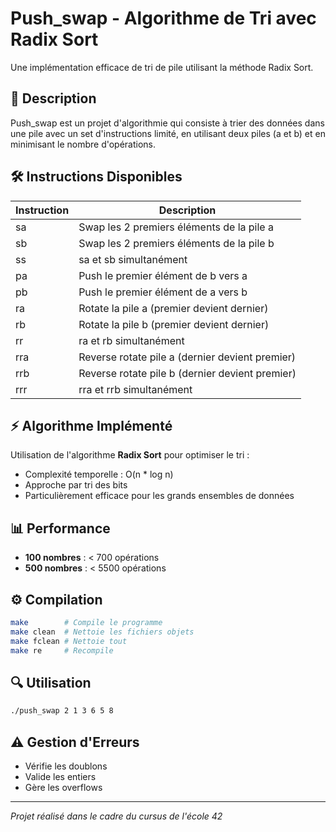 # Push_swap - Algorithme de Tri avec Radix Sort

Une implémentation efficace de tri de pile utilisant la méthode Radix Sort.

## 📝 Description

Push_swap est un projet d'algorithmie qui consiste à trier des données dans une pile avec un set d'instructions limité, en utilisant deux piles (a et b) et en minimisant le nombre d'opérations.

## 🛠️ Instructions Disponibles

| Instruction | Description |
|-------------|-------------|
| sa | Swap les 2 premiers éléments de la pile a |
| sb | Swap les 2 premiers éléments de la pile b |
| ss | sa et sb simultanément |
| pa | Push le premier élément de b vers a |
| pb | Push le premier élément de a vers b |
| ra | Rotate la pile a (premier devient dernier) |
| rb | Rotate la pile b (premier devient dernier) |
| rr | ra et rb simultanément |
| rra | Reverse rotate pile a (dernier devient premier) |
| rrb | Reverse rotate pile b (dernier devient premier) |
| rrr | rra et rrb simultanément |

## ⚡ Algorithme Implémenté

Utilisation de l'algorithme **Radix Sort** pour optimiser le tri :
- Complexité temporelle : O(n * log n)
- Approche par tri des bits
- Particulièrement efficace pour les grands ensembles de données

## 📊 Performance

- **100 nombres** : < 700 opérations
- **500 nombres** : < 5500 opérations

## ⚙️ Compilation

```bash
make        # Compile le programme
make clean  # Nettoie les fichiers objets
make fclean # Nettoie tout
make re     # Recompile
```

## 🔍 Utilisation

```bash
./push_swap 2 1 3 6 5 8
```

## ⚠️ Gestion d'Erreurs
- Vérifie les doublons
- Valide les entiers
- Gère les overflows

---
*Projet réalisé dans le cadre du cursus de l'école 42*
